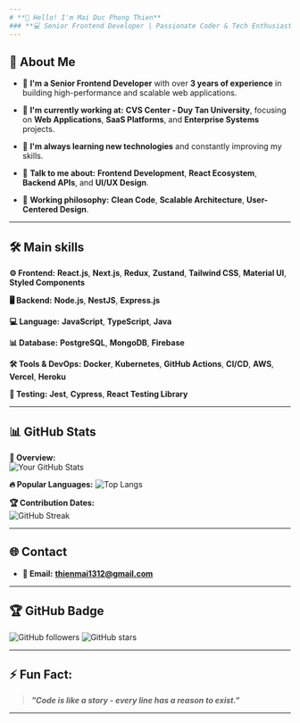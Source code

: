 ```yaml
---
# **👋 Hello! I'm Mai Duc Phong Thien**
### **💻 Senior Frontend Developer | Passionate Coder & Tech Enthusiast**
---
```


## **🚀 About Me**

- 🎯 **I'm a Senior Frontend Developer** with over **3 years of experience** in building high-performance and scalable web applications.

- 🔭 **I'm currently working at:** **CVS Center - Duy Tan University**, focusing on **Web Applications**, **SaaS Platforms**, and **Enterprise Systems** projects.

- 🌱 **I'm always learning new technologies** and constantly improving my skills.

- 💬 **Talk to me about:** **Frontend Development**, **React Ecosystem**, **Backend APIs**, and **UI/UX Design**.
- 🎨 **Working philosophy:** **Clean Code**, **Scalable Architecture**, **User-Centered Design**.

---

## **🛠️ Main skills**

**⚙️ Frontend:**
**React.js**, **Next.js**, **Redux**, **Zustand**, **Tailwind CSS**, **Material UI**, **Styled Components**

**🖥️ Backend:**
**Node.js**, **NestJS**, **Express.js**

**💻 Language:**
**JavaScript**, **TypeScript**, **Java**

**📊 Database:**
**PostgreSQL**, **MongoDB**, **Firebase**

**🛠️ Tools & DevOps:**
**Docker**, **Kubernetes**, **GitHub Actions**, **CI/CD**, **AWS**, **Vercel**, **Heroku**

**🧪 Testing:**
**Jest**, **Cypress**, **React Testing Library**

---

## **📊 GitHub Stats**

**🎯 Overview:**  
![Your GitHub Stats](https://github-readme-stats.vercel.app/api?username=thien-mdp&show_icons=true&theme=radical)

**🔥 Popular Languages:**
![Top Langs](https://github-readme-stats.vercel.app/api/top-langs/?username=thien-mdp&layout=compact&theme=radical)

**🏆 Contribution Dates:**  
![GitHub Streak](https://streak-stats.demolab.com/?user=thien-mdp&theme=radical)

---

## **🌐 Contact**

- **📧 Email:** **thienmai1312@gmail.com**
  <!-- - **💼 LinkedIn:** **[Your LinkedIn](https://linkedin.com/in/thienmai1312)** -->
  <!-- - **🚀 Portfolio:** **[Your Portfolio Website](https://your-portfolio.com)** -->

---

## **🏆 GitHub Badge**

![GitHub followers](https://img.shields.io/github/followers/thien-mdp?label=Followers&style=social)
![GitHub stars](https://img.shields.io/github/stars/thien-mdp?affiliations=OWNER%2CCOLLABORATOR&style=social)

---

## **⚡ Fun Fact:**

> **_"Code is like a story - every line has a reason to exist."_**

---
